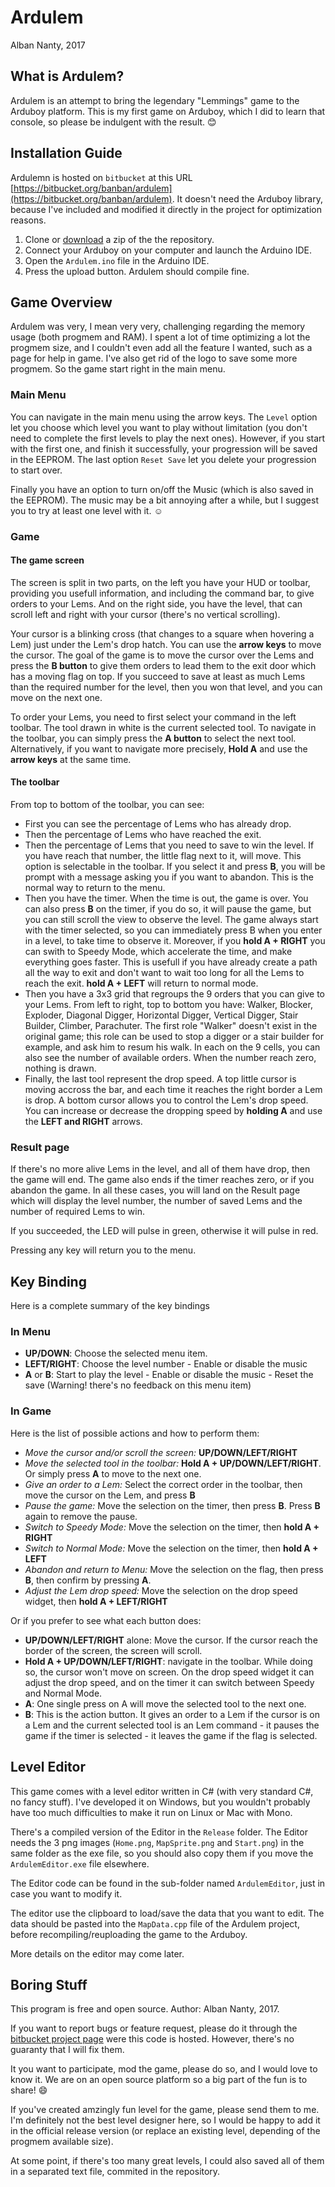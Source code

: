 # Ardulem
Alban Nanty, 2017

## What is Ardulem?
Ardulem is an attempt to bring the legendary "Lemmings" game to the Arduboy platform.
This is my first game on Arduboy, which I did to learn that console, so please be indulgent with the result. :blush:

## Installation Guide
Ardulemn is hosted on `bitbucket` at this URL [https://bitbucket.org/banban/ardulem](https://bitbucket.org/banban/ardulem).
It doesn't need the Arduboy library, because I've included and modified it directly in the project for optimization reasons.

1. Clone or [download](https://bitbucket.org/banban/ardulem/downloads/) a zip of the the repository.
2. Connect your Arduboy on your computer and launch the Arduino IDE.
3. Open the `Ardulem.ino` file in the Arduino IDE.
4. Press the upload button. Ardulem should compile fine. 

## Game Overview
Ardulem was very, I mean very very, challenging regarding the memory usage (both progmem and RAM). I spent a lot of time optimizing a lot the progmem size, and I couldn't even add all the feature I wanted, such as a page for help in game. I've also get rid of the logo to save some more progmem. So the game start right in the main menu.

### Main Menu
You can navigate in the main menu using the arrow keys. The `Level` option let you choose which level you want to play without limitation (you don't need to complete the first levels to play the next ones). However, if you start with the first one, and finish it successfully, your progression will be saved in the EEPROM. The last option `Reset Save` let you delete your progression to start over.

Finally you have an option to turn on/off the Music (which is also saved in the EEPROM). The music may be a bit annoying after a while, but I suggest you to try at least one level with it. :relaxed:

### Game

#### The game screen

The screen is split in two parts, on the left you have your HUD or toolbar, providing you usefull information, and including the command bar, to give orders to your Lems. And on the right side, you have the level, that can scroll left and right with your cursor (there's no vertical scrolling).

Your cursor is a blinking cross (that changes to a square when hovering a Lem) just under the Lem's drop hatch. You can use the **arrow keys** to move the cursor. The goal of the game is to move the cursor over the Lems and press the **B button** to give them orders to lead them to the exit door which has a moving flag on top. If you succeed to save at least as much Lems than the required number for the level, then you won that level, and you can move on the next one.

To order your Lems, you need to first select your command in the left toolbar. The tool drawn in white is the current selected tool. To navigate in the toolbar, you can simply press the **A button** to select the next tool. Alternatively, if you want to navigate more precisely, **Hold A** and use the **arrow keys** at the same time.

#### The toolbar

From top to bottom of the toolbar, you can see:

- First you can see the percentage of Lems who has already drop.
- Then the percentage of Lems who have reached the exit.
- Then the percentage of Lems that you need to save to win the level. If you have reach that number, the little flag next to it, will move. This option is selectable in the toolbar. If you select it and press **B**, you will be prompt with a message asking you if you want to abandon. This is the normal way to return to the menu.
- Then you have the timer. When the time is out, the game is over. You can also press **B** on the timer, if you do so, it will pause the game, but you can still scroll the view to observe the level. The game always start with the timer selected, so you can immediately press B when you enter in a level, to take time to observe it. Moreover, if you **hold A + RIGHT** you can swith to Speedy Mode, which accelerate the time, and make everything goes faster. This is usefull if you have already create a path all the way to exit and don't want to wait too long for all the Lems to reach the exit. **hold A + LEFT** will return to normal mode.
- Then you have a 3x3 grid that regroups the 9 orders that you can give to your Lems. From left to right, top to bottom you have: Walker, Blocker, Exploder, Diagonal Digger, Horizontal Digger, Vertical Digger, Stair Builder, Climber, Parachuter. The first role "Walker" doesn't exist in the original game; this role can be used to stop a digger or a stair builder for example, and ask him to resum his walk. In each on the 9 cells, you can also see the number of available orders. When the number reach zero, nothing is drawn.
- Finally, the last tool represent the drop speed. A top little cursor is moving accross the bar, and each time it reaches the right border a Lem is drop. A bottom cursor allows you to control the Lem's drop speed. You can increase or decrease the dropping speed by **holding A** and use the **LEFT and RIGHT** arrows.


### Result page

If there's no more alive Lems in the level, and all of them have drop, then the game will end. The game also ends if the timer reaches zero, or if you abandon the game. In all these cases, you will land on the Result page which will display the level number, the number of saved Lems and the number of required Lems to win.

If you succeeded, the LED will pulse in green, otherwise it will pulse in red.

Pressing any key will return you to the menu.

## Key Binding
Here is a complete summary of the key bindings

### In Menu

- **UP/DOWN**: Choose the selected menu item.
- **LEFT/RIGHT**: Choose the level number - Enable or disable the music
- **A** or **B**: Start to play the level - Enable or disable the music - Reset the save (Warning! there's no feedback on this menu item)

### In Game

Here is the list of possible actions and how to perform them:

- *Move the cursor and/or scroll the screen:* **UP/DOWN/LEFT/RIGHT**
- *Move the selected tool in the toolbar:* **Hold A + UP/DOWN/LEFT/RIGHT**. Or simply press **A** to move to the next one.
- *Give an order to a Lem:* Select the correct order in the toolbar, then move the cursor on the Lem, and press **B**
- *Pause the game:* Move the selection on the timer, then press **B**. Press **B** again to remove the pause.
- *Switch to Speedy Mode:* Move the selection on the timer, then **hold A + RIGHT**
- *Switch to Normal Mode:* Move the selection on the timer, then **hold A + LEFT**
- *Abandon and return to Menu:* Move the selection on the flag, then press **B**, then confirm by pressing **A**.
- *Adjust the Lem drop speed:* Move the selection on the drop speed widget, then **hold A + LEFT/RIGHT**

Or if you prefer to see what each button does:

- **UP/DOWN/LEFT/RIGHT** alone: Move the cursor. If the cursor reach the border of the screen, the screen will scroll.
- **Hold A + UP/DOWN/LEFT/RIGHT**: navigate in the toolbar. While doing so, the cursor won't move on screen. On the drop speed widget it can adjust the drop speed, and on the timer it can switch between Speedy and Normal Mode.
- **A**: One single press on A will move the selected tool to the next one.
- **B**: This is the action button. It gives an order to a Lem if the cursor is on a Lem and the current selected tool is an Lem command - it pauses the game if the timer is selected - it leaves the game if the flag is selected.

## Level Editor
This game comes with a level editor written in C# (with very standard C#, no fancy stuff). I've developed it on Windows, but you wouldn't probably have too much difficulties to make it run on Linux or Mac with Mono.

There's a compiled version of the Editor in the `Release` folder. The Editor needs the 3 png images (`Home.png`, `MapSprite.png` and `Start.png`) in the same folder as the exe file, so you should also copy them if you move the `ArdulemEditor.exe` file elsewhere.

The Editor code can be found in the sub-folder named `ArdulemEditor`, just in case you want to modify it.

The editor use the clipboard to load/save the data that you want to edit. The data should be pasted into the `MapData.cpp` file of the Ardulem project, before recompiling/reuploading the game to the Arduboy.

More details on the editor may come later.

## Boring Stuff

This program is free and open source.
Author: Alban Nanty, 2017.
 
If you want to report bugs or feature request, please do it through the [bitbucket project page](https://bitbucket.org/banban/ardulem/issues) were
this code is hosted. However, there's no guaranty that I will fix them.

It you want to participate, mod the game, please do so, and I would love to know it. We are on an open source platform so a big part of the fun is to share! :smile:

If you've created amzingly fun level for the game, please send them to me. I'm definitely not the best level designer here, so I would be happy to add it in the official release version (or replace an existing level, depending of the progmem available size).

At some point, if there's too many great levels, I could also saved all of them in a separated text file, commited in the repository.